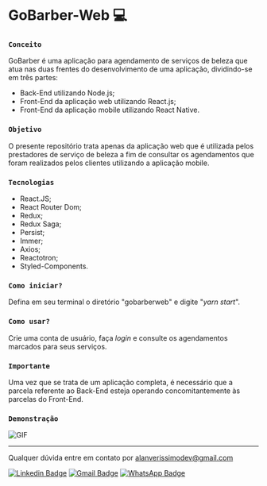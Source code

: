 # GoBarber-Web :computer:

### `Conceito`

GoBarber é uma aplicação para agendamento de serviços de beleza que atua nas duas frentes do desenvolvimento de uma aplicação, dividindo-se em três partes: 

- Back-End utilizando Node.js;
- Front-End da aplicação web utilizando React.js;
- Front-End da aplicação mobile utilizando React Native.

### `Objetivo`

O presente repositório trata apenas da aplicação web que é utilizada pelos prestadores de serviço de beleza a fim de consultar os agendamentos que foram realizados pelos clientes utilizando a aplicação mobile.

### `Tecnologias`

- React.JS;
- React Router Dom;
- Redux;
- Redux Saga;
- Persist;
- Immer;
- Axios;
- Reactotron;
- Styled-Components.

### `Como iniciar?`

Defina em seu terminal o diretório "gobarberweb" e digite "*yarn start*".

### `Como usar?`

Crie uma conta de usuário, faça *login* e consulte os agendamentos marcados para seus serviços.

### `Importante`

Uma vez que se trata de um aplicação completa, é necessário que a parcela referente ao Back-End esteja operando concomitantemente às parcelas do Front-End.

### `Demonstração`

![GIF](https://i.imgur.com/2T0P9uf.gif)

------------------------------------------------------------------

Qualquer dúvida entre em contato por <a href="mailto:alanverissimodev@gmail.com?">alanverissimodev@gmail.com</a>

[![Linkedin Badge](https://img.shields.io/badge/-LinkedIn-blue?style=flat-square&logo=Linkedin&logoColor=white&link=https://www.linkedin.com/in/alanverissimo/)](https://www.linkedin.com/in/alanverissimo/)
[![Gmail Badge](https://img.shields.io/badge/-Gmail-c14438?style=flat-square&logo=Gmail&logoColor=white&link=mailto:alanverissimodev@gmail.com)](mailto:alanverissimodev@gmail.com)
[![WhatsApp Badge](https://img.shields.io/badge/WhatsApp-25D366?style=flat-square&logo=whatsapp&logoColor=white)](https://wa.me/5521982609925)
